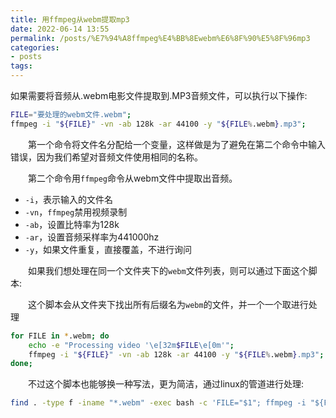 ```yaml
---
title: 用ffmpeg从webm提取mp3
date: 2022-06-14 13:55
permalink: /posts/%E7%94%A8ffmpeg%E4%BB%8Ewebm%E6%8F%90%E5%8F%96mp3
categories:
- posts
tags: 
---
```

如果需要将音频从.webm电影文件提取到.MP3音频文件，可以执行以下操作:

```bash
FILE="要处理的webm文件.webm";
ffmpeg -i "${FILE}" -vn -ab 128k -ar 44100 -y "${FILE%.webm}.mp3";
```

　　第一个命令将文件名分配给一个变量，这样做是为了避免在第二个命令中输入错误，因为我们希望对音频文件使用相同的名称。

　　第二个命令用`ffmpeg`命令从webm文件中提取出音频。

* `-i`，表示输入的文件名
* `-vn`，`ffmpeg`禁用视频录制
* `-ab`，设置比特率为128k
* `-ar`，设置音频采样率为441000hz
* `-y`，如果文件重复，直接覆盖，不进行询问

　　如果我们想处理在同一个文件夹下的`webm`文件列表，则可以通过下面这个脚本:

　　这个脚本会从文件夹下找出所有后缀名为`webm`的文件，并一个一个取进行处理

```bash
for FILE in *.webm; do
    echo -e "Processing video '\e[32m$FILE\e[0m'";
    ffmpeg -i "${FILE}" -vn -ab 128k -ar 44100 -y "${FILE%.webm}.mp3";
done;
```

　　不过这个脚本也能够换一种写法，更为简洁，通过linux的管道进行处理:

```bash
find . -type f -iname "*.webm" -exec bash -c 'FILE="$1"; ffmpeg -i "${FILE}" -vn -ab 128k -ar 44100 -y "${FILE%.webm}.mp3";' _ '{}' \;
```
